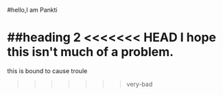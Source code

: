#hello,I am Pankti

##heading 2
<<<<<<< HEAD
I hope this isn't much of a problem.
=======
this is bound to cause troule
>>>>>>> very-bad
